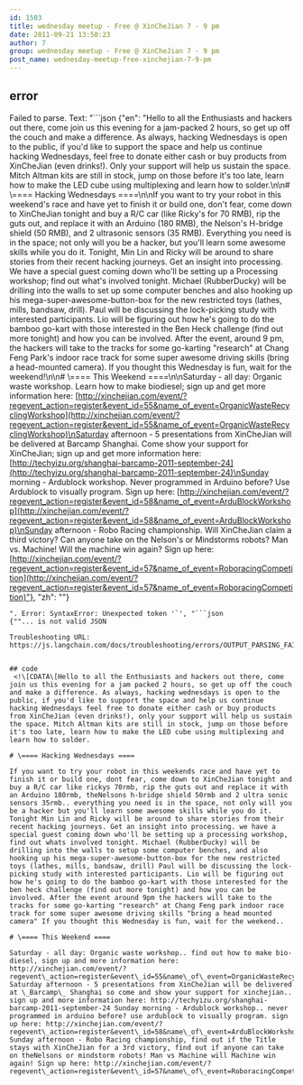 ```yaml
---
id: 1503
title: wednesday meetup - Free @ XinCheJian 7 - 9 pm
date: 2011-09-21 13:50:23
author: 7
group: wednesday meetup - Free @ XinCheJian 7 - 9 pm
post_name: wednesday-meetup-free-xinchejian-7-9-pm
---
```


## error
Failed to parse. Text: "```json
{"en": "Hello to all the Enthusiasts and hackers out there, come join us this evening for a jam-packed 2 hours, so get up off the couch and make a difference. As always, hacking Wednesdays is open to the public, if you'd like to support the space and help us continue hacking Wednesdays, feel free to donate either cash or buy products from XinCheJian (even drinks!). Only your support will help us sustain the space. Mitch Altman kits are still in stock, jump on those before it's too late, learn how to make the LED cube using multiplexing and learn how to solder.\n\n# \\==== Hacking Wednesdays ====\n\nIf you want to try your robot in this weekend's race and have yet to finish it or build one, don't fear, come down to XinCheJian tonight and buy a R/C car (like Ricky's for 70 RMB), rip the guts out, and replace it with an Arduino (180 RMB), the Nelson's H-bridge shield (50 RMB), and 2 ultrasonic sensors (35 RMB). Everything you need is in the space; not only will you be a hacker, but you'll learn some awesome skills while you do it. Tonight, Min Lin and Ricky will be around to share stories from their recent hacking journeys. Get an insight into processing. We have a special guest coming down who'll be setting up a Processing workshop; find out what's involved tonight. Michael (RubberDucky) will be drilling into the walls to set up some computer benches and also hooking up his mega-super-awesome-button-box for the new restricted toys (lathes, mills, bandsaw, drill). Paul will be discussing the lock-picking study with interested participants. Lio will be figuring out how he's going to do the bamboo go-kart with those interested in the Ben Heck challenge (find out more tonight) and how you can be involved. After the event, around 9 pm, the hackers will take to the tracks for some go-karting \"research\" at Chang Feng Park's indoor race track for some super awesome driving skills (bring a head-mounted camera). If you thought this Wednesday is fun, wait for the weekend!\n\n# \\==== This Weekend ====\n\nSaturday - all day: Organic waste workshop. Learn how to make biodiesel; sign up and get more information here: [http://xinchejian.com/event/?regevent_action=register&event_id=55&name_of_event=OrganicWasteRecyclingWorkshop](http://xinchejian.com/event/?regevent_action=register&event_id=55&name_of_event=OrganicWasteRecyclingWorkshop)\nSaturday afternoon - 5 presentations from XinCheJian will be delivered at Barcamp Shanghai. Come show your support for XinCheJian; sign up and get more information here: [http://techyizu.org/shanghai-barcamp-2011-september-24](http://techyizu.org/shanghai-barcamp-2011-september-24)\nSunday morning - Ardublock workshop. Never programmed in Arduino before? Use Ardublock to visually program. Sign up here: [http://xinchejian.com/event/?regevent_action=register&event_id=58&name_of_event=ArduBlockWorkshop](http://xinchejian.com/event/?regevent_action=register&event_id=58&name_of_event=ArduBlockWorkshop)\nSunday afternoon - Robo Racing championship. Will XinCheJian claim a third victory? Can anyone take on the Nelson's or Mindstorms robots? Man vs. Machine! Will the machine win again? Sign up here: [http://xinchejian.com/event/?regevent_action=register&event_id=57&name_of_event=RoboracingCompetition](http://xinchejian.com/event/?regevent_action=register&event_id=57&name_of_event=RoboracingCompetition)"}, "zh": ""}
```
". Error: SyntaxError: Unexpected token '`', "```json
{""... is not valid JSON

Troubleshooting URL: https://js.langchain.com/docs/troubleshooting/errors/OUTPUT_PARSING_FAILURE/


## code
 <!\[CDATA\[Hello to all the Enthusiasts and hackers out there, come join us this evening for a jam packed 2 hours, so get up off the couch and make a difference. As always, hacking wednesdays is open to the public, if you'd like to support the space and help us continue hacking Wednesdays feel free to donate either cash or buy products from XinCheJian (even drinks!), only your support will help us sustain the space. Mitch Altman kits are still in stock, jump on those before it's too late, learn how to make the LED cube using multiplexing and learn how to solder.

# \==== Hacking Wednesdays ====

If you want to try your robot in this weekends race and have yet to finish it or build one, dont fear, come down to XinCheJian tonight and buy a R/C car like rickys 70rmb, rip the guts out and replace it with an Arduino 180rmb, theNelsons h-bridge shield 50rmb and 2 ultra sonic sensors 35rmb.. everything you need is in the space, not only will you be a hacker but you'll learn some awesome skills while you do it. Tonight Min Lin and Ricky will be around to share stories from their recent hacking journeys. Get an insight into processing. we have a special guest coming down who'll be setting up a processing workshop, find out whats involved tonight. Michael (RubberDucky) will be drilling into the walls to setup some computer benches, and also hooking up his mega-super-awesome-button-box for the new restricted toys (lathes, mills, bandsaw, drill) Paul will be discussing the lock-picking study with interested participants. Lio will be figuring out how he's going to do the bamboo go-kart with those interested for the ben heck challenge (find out more tonight) and how you can be involved. After the event around 9pm the hackers will take to the tracks for some go-karting "research" at Chang Feng park indoor race track for some super awesome driving skills "bring a head mounted camera" If you thought this Wednesday is fun, wait for the weekend..

# \==== This Weekend ====

Saturday - all day: Organic waste workshop.. find out how to make bio-diesel, sign up and more information here: http://xinchejian.com/event/?regevent\_action=register&event\_id=55&name\_of\_event=OrganicWasteRecyclingWorkshop Saturday afternoon - 5 presentations from XinCheJian will be delivered at \_Barcamp\_ Shanghai so come and show your support for xinchejian.. sign up and more information here: http://techyizu.org/shanghai-barcamp-2011-september-24 Sunday morning - Ardublock workshop.. never programmed in arduino before? use ardublock to visually program. sign up here: http://xinchejian.com/event/?regevent\_action=register&event\_id=58&name\_of\_event=ArduBlockWorkshop Sunday afternoon - Robo Racing championship, find out if the Title stays with XinCheJian for a 3rd victory, find out if anyone can take on theNelsons or mindstorm robots! Man vs Machine will Machine win again! Sign up here: http://xinchejian.com/event/?regevent\_action=register&event\_id=57&name\_of\_event=RoboracingCompetition\]\]> 
